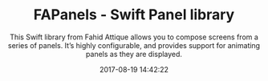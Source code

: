 ---
title: "FAPanels - Swift Panel library "
subtitle: "This Swift library from Fahid Attique allows you to  compose screens from a series of panels. It’s highly configurable, and provides support for animating panels as they are displayed."
tags: ["library","iOS"]
link: "https://github.com/fahidattique55/FAPanels"
date: "2017-08-19 14:42:22"
---